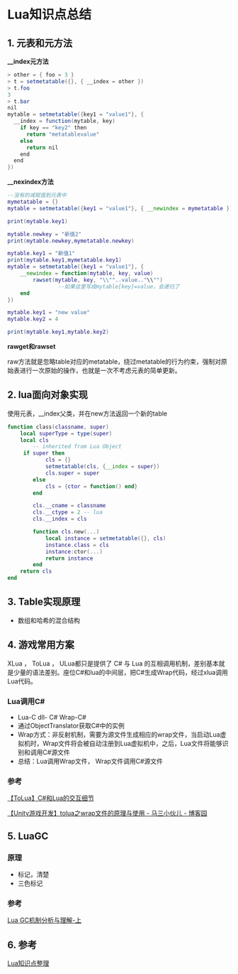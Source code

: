 # Lua知识点总结


<!--more-->

## 1. 元表和元方法

**__index元方法**

```csharp
> other = { foo = 3 }
> t = setmetatable({}, { __index = other })
> t.foo
3
> t.bar
nil
mytable = setmetatable({key1 = "value1"}, {
  __index = function(mytable, key)
    if key == "key2" then
      return "metatablevalue"
    else
      return nil
    end
  end
})
```

**__nexindex方法**

```lua
--没有的减赋值到元表中
mymetatable = {}
mytable = setmetatable({key1 = "value1"}, { __newindex = mymetatable })

print(mytable.key1)

mytable.newkey = "新值2"
print(mytable.newkey,mymetatable.newkey)

mytable.key1 = "新值1"
print(mytable.key1,mymetatable.key1)
mytable = setmetatable({key1 = "value1"}, {
    __newindex = function(mytable, key, value)
        rawset(mytable, key, "\\""..value.."\\"")
				--如果这里写成mytable[key]=value，会递归了
    end
})

mytable.key1 = "new value"
mytable.key2 = 4

print(mytable.key1,mytable.key2)
```

**rawget和rawset**

raw方法就是忽略table对应的metatable，绕过metatable的行为约束，强制对原始表进行一次原始的操作，也就是一次不考虑元表的简单更新。

## 2. lua面向对象实现

使用元表，__index父类，并在new方法返回一个新的table

```lua
function class(classname, super)
    local superType = type(super)
    local cls
        -- inherited from Lua Object
     if super then
            cls = {}
            setmetatable(cls, {__index = super})
            cls.super = super
        else
            cls = {ctor = function() end}
        end

        cls.__cname = classname
        cls.__ctype = 2 -- lua
        cls.__index = cls

        function cls.new(...)
            local instance = setmetatable({}, cls)
            instance.class = cls
            instance:ctor(...)
            return instance
        end
    return cls
end
```

## 3. Table实现原理

- 数组和哈希的混合结构

## 4. 游戏常用方案

XLua ， ToLua ， ULua都只是提供了 C# 与 Lua 的互相调用机制，差别基本就是少量的语法差别。座位C#和lua的中间层，把C#生成Wrap代码，经过xlua调用Lua代码。

### Lua调用C#

- Lua-C dll- C# Wrap-C#
- 通过ObjectTranslator获取C#中的实例
- Wrap方式：非反射机制，需要为源文件生成相应的wrap文件，当启动Lua虚拟机时，Wrap文件将会被自动注册到Lua虚拟机中，之后，Lua文件将能够识别和调用C#源文件
- 总结：Lua调用Wrap文件， Wrap文件调用C#源文件

### 参考

[【ToLua】C#和Lua的交互细节](https://zhuanlan.zhihu.com/p/109198841)

[【Unity游戏开发】tolua之wrap文件的原理与使用 - 马三小伙儿 - 博客园](https://www.cnblogs.com/msxh/p/9813147.html)



## 5. LuaGC

### 原理

- 标记，清楚
- 三色标记

### 参考

[Lua GC机制分析与理解-上](https://www.zhihu.com/tardis/zm/art/133939450?source_id=1003)

## 6. 参考

[Lua知识点整理](https://www.drflower.top/posts/43f53d35/)

